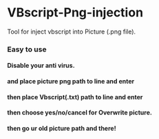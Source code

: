 # VBscript-Png-injection
Tool for inject vbscript into Picture (.png file).

### Easy to use
#### Disable your anti virus.
#### and place picture png path to line and enter
#### then place Vbscript(.txt) path to line and enter
#### then choose yes/no/cancel for Overwrite picture.
#### then go ur old picture path and there!
